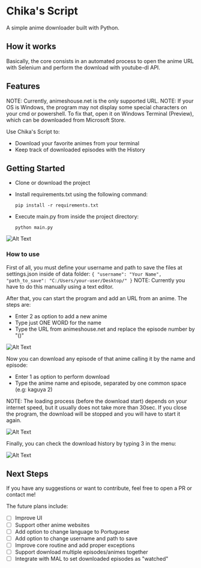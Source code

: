 # Chika's Script
A simple anime downloader built with Python.

## How it works

Basically, the core consists in an automated process to open the anime URL with Selenium and perform the download with youtube-dl API.

## Features

NOTE: Currently, animeshouse.net is the only supported URL.
NOTE: If your OS is Windows, the program may not display some special characters on your cmd or powershell. To fix that, open it on Windows Terminal (Preview), which can be downloaded from Microsoft Store.

Use Chika's Script to:

* Download your favorite animes from your terminal
* Keep track of downloaded episodes with the History

## Getting Started
* Clone or download the project

* Install requirements.txt using the following command:
    ```
    pip install -r requirements.txt
    ```
* Execute main.py from inside the project directory:
    ```
    python main.py
    ```

![Alt Text](https://i.imgur.com/gOrns9k.gif)

### How to use
First of all, you must define your username and path to save the files at settings.json inside of data folder:
    ```
    {
        "username": "Your Name",
        "path_to_save": "C:/Users/your-user/Desktop/"
    }
    ```
NOTE: Currently you have to do this manually using a text editor.

After that, you can start the program and add an URL from an anime. The steps are:

* Enter 2 as option to add a new anime
* Type just ONE WORD for the name
* Type the URL from animeshouse.net and replace the episode number by "()"

![Alt Text](https://i.imgur.com/3wWYH0R.gif)

Now you can download any episode of that anime calling it by the name and episode:

* Enter 1 as option to perform download
* Type the anime name and episode, separated by one common space (e.g: kaguya 2)

NOTE: The loading process (before the download start) depends on your internet speed, but it usually does not take more than 30sec.
If you close the program, the download will be stopped and you will have to start it again.

![Alt Text](https://i.imgur.com/5LFUBxI.gif)

Finally, you can check the download history by typing 3 in the menu:

![Alt Text](https://i.imgur.com/Wn57V0b.png)

## Next Steps

If you have any suggestions or want to contribute, feel free to open a PR or contact me!

The future plans include:

- [ ] Improve UI
- [ ] Support other anime websites
- [ ] Add option to change language to Portuguese
- [ ] Add option to change username and path to save
- [ ] Improve core routine and add proper exceptions
- [ ] Support download multiple episodes/animes together
- [ ] Integrate with MAL to set downloaded episodes as "watched"
